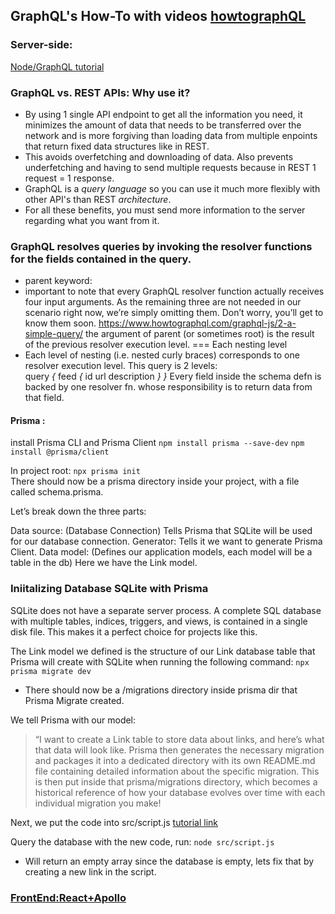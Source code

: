 ## GraphQL's How-To with videos [howtographQL](https://www.howtographql.com/)

### Server-side:

[Node/GraphQL tutorial](https://www.howtographql.com/graphql-js/0-introduction)

### GraphQL vs. REST APIs: Why use it?

- By using 1 single API endpoint to get all the information you need, it minimizes the amount of data that needs to be transferred over the network and is more forgiving than loading data from multiple enpoints that return fixed data structures like in REST.
- This avoids overfetching and downloading of data. Also prevents underfetching and having to send multiple requests because in REST 1 request = 1 response.
- GraphQL is a _query language_ so you can use it much more flexibly with other API's than REST _architecture_.
- For all these benefits, you must send more information to the server regarding what you want from it.

### GraphQL resolves queries by invoking the resolver functions for the fields contained in the query.

- parent keyword:
- important to note that every GraphQL resolver function actually receives four input arguments. As the remaining three are not needed in our scenario right now, we’re simply omitting them. Don’t worry, you’ll get to know them soon.
  https://www.howtographql.com/graphql-js/2-a-simple-query/
  the argument of parent (or sometimes root) is the result of the previous resolver execution level. === Each nesting level
- Each level of nesting (i.e. nested curly braces) corresponds to one resolver execution level. This query is 2 levels: <br>
query _{_
feed _{_
id
url
description
_}_
_}_
Every field inside the schema defn is backed by one resolver fn. whose responsibility is to return data from that field.
<!-- On the first level, it invokes the feed resolver and returns the entire data stored in links. For the second 2. invokes resolvers of the Link type b/c of our schema it knows that a list feed return a list of Link elements
So the incoming parent obj is the element inside of the links list.-->

#### Prisma :

install Prisma CLI and Prisma Client
`npm install prisma --save-dev`
`npm install @prisma/client`

In project root:
`npx prisma init`
<br>
There should now be a prisma directory inside your project, with a file called schema.prisma.

<!--Remember the GraphQL schema that you’ve been working with until now? Well, Prisma has a schema, too! Inside the prisma directory that was created in the last step, you’ll see a file called schema.prisma. You can think of the schema.prisma file as a database schema. It has three components:

1. Data source: Specifies your database connection.
2. Generator: Indicates that you want to generate Prisma Client.
3. Data model: Defines your application models. Each model will be mapped to a table in the underlying database.-->

Let’s break down the three parts:

Data source: (Database Connection) Tells Prisma that SQLite will be used for our database connection.
Generator: Tells it we want to generate Prisma Client.
Data model: (Defines our application models, each model will be a table in the db)
Here we have the Link model.

### Iniitalizing Database SQLite with Prisma

SQLite does not have a separate server process. A complete SQL database with multiple tables, indices, triggers, and views, is contained in a single disk file. This makes it a perfect choice for projects like this.

The Link model we defined is the structure of our Link database table that Prisma will create with SQLite when running the following command:
`npx prisma migrate dev`

- There should now be a /migrations directory inside prisma dir that Prisma Migrate created.

We tell Prisma with our model:

> “I want to create a Link table to store data about links, and here’s what that data will look like. Prisma then generates the necessary migration and packages it into a dedicated directory with its own README.md file containing detailed information about the specific migration. This is then put inside that prisma/migrations directory, which becomes a historical reference of how your database evolves over time with each individual migration you make!

Next, we put the code into src/script.js [tutorial link](https://www.howtographql.com/graphql-js/4-adding-a-database/)

Query the database with the new code, run: `node src/script.js`

- Will return an empty array since the database is empty, lets fix that by creating a new link in the script.
<!--const newLink = await prisma.link.create({
    data: {
      description: 'Fullstack tutorial for GraphQL',
      url: 'www.howtographql.com',
    },
  })-->

### [FrontEnd:React+Apollo](https://www.howtographql.com/react-apollo/0-introduction/)
